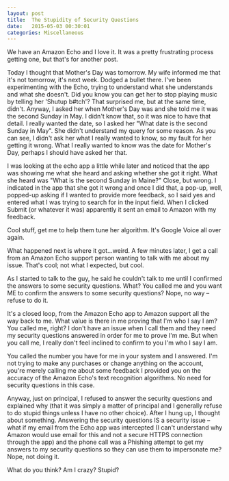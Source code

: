 ```yaml
---
layout: post
title:  The Stupidity of Security Questions
date:   2015-05-03 00:30:01
categories: Miscellaneous
---
```

We have an Amazon Echo and I love it. It was a pretty frustrating process getting one, but that's for another post.

Today I thought that Mother's Day was tomorrow. My wife informed me that it's not tomorrow, it's next week. Dodged a bullet there. I've been experimenting with the Echo, trying to understand what she understands and what she doesn't. Did you know you can get her to stop playing music by telling her 'Shutup b#tch'? That surprised me, but at the same time, didn't. Anyway, I asked her when Mother's Day was and she told me it was the second Sunday in May. I didn't know that, so it was nice to have that detail. I really wanted the date, so I asked her "What date is the second Sunday in May". She didn't understand my query for some reason. As you can see, I didn't ask her what I really wanted to know, so my fault for her getting it wrong. What I really wanted to know was the date for Mother's Day, perhaps I should have asked her that.

I was looking at the echo app a little while later and noticed that the app was showing me what she heard and asking whether she got it right. What she heard was "What is the second Sunday in Maine?" Close, but wrong. I indicated in the app that she got it wrong and once I did that, a pop-up, well, popped-up asking if I wanted to provide more feedback, so I said yes and entered what I was trying to search for in the input field. When I clicked Submit (or whatever it was) apparently it sent an email to Amazon with my feedback.

Cool stuff, get me to help them tune her algorithm. It's Google Voice all over again.

What happened next is where it got…weird. A few minutes later, I get a call from an Amazon Echo support person wanting to talk with me about my issue. That's cool; not what I expected, but cool.

As I started to talk to the guy, he said he couldn't talk to me until I confirmed the answers to some security questions. What? You called me and you want ME to confirm the answers to some security questions? Nope, no way – refuse to do it.

It's a closed loop, from the Amazon Echo app to Amazon support all the way back to me. What value is there in me proving that I'm who I say I am? You called me, right? I don't have an issue when I call them and they need my security questions answered in order for me to prove I'm me. But when you call me, I really don't feel inclined to confirm to you I'm who I say I am.

You called the number you have for me in your system and I answered. I'm not trying to make any purchases or change anything on the account, you're merely calling me about some feedback I provided you on the accuracy of the Amazon Echo's text recognition algorithms. No need for security questions in this case.

Anyway, just on principal, I refused to answer the security questions and explained why (that it was simply a matter of principal and I generally refuse to do stupid things unless I have no other choice). After I hung up, I thought about something. Answering the security questions IS a security issue – what if my email from the Echo app was intercepted (I can't understand why Amazon would use email for this and not a secure HTTPS connection through the app) and the phone call was a Phishing attempt to get my answers to my security questions so they can use them to impersonate me? Nope, not doing it.

What do you think? Am I crazy? Stupid?
